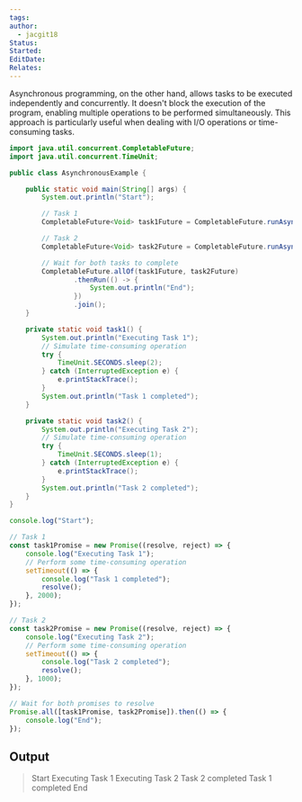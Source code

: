 ```yaml
---
tags: 
author:
  - jacgit18
Status: 
Started: 
EditDate: 
Relates:
---
```

Asynchronous programming, on the other hand, allows tasks to be executed independently and concurrently. It doesn't block the execution of the program, enabling multiple operations to be performed simultaneously. This approach is particularly useful when dealing with I/O operations or time-consuming tasks.

```java
import java.util.concurrent.CompletableFuture;
import java.util.concurrent.TimeUnit;

public class AsynchronousExample {

    public static void main(String[] args) {
        System.out.println("Start");

        // Task 1
        CompletableFuture<Void> task1Future = CompletableFuture.runAsync(AsynchronousExample::task1);

        // Task 2
        CompletableFuture<Void> task2Future = CompletableFuture.runAsync(AsynchronousExample::task2);

        // Wait for both tasks to complete
        CompletableFuture.allOf(task1Future, task2Future)
                .thenRun(() -> {
                    System.out.println("End");
                })
                .join();
    }

    private static void task1() {
        System.out.println("Executing Task 1");
        // Simulate time-consuming operation
        try {
            TimeUnit.SECONDS.sleep(2);
        } catch (InterruptedException e) {
            e.printStackTrace();
        }
        System.out.println("Task 1 completed");
    }

    private static void task2() {
        System.out.println("Executing Task 2");
        // Simulate time-consuming operation
        try {
            TimeUnit.SECONDS.sleep(1);
        } catch (InterruptedException e) {
            e.printStackTrace();
        }
        System.out.println("Task 2 completed");
    }
}

```



```javascript 
console.log("Start");

// Task 1
const task1Promise = new Promise((resolve, reject) => {
    console.log("Executing Task 1");
    // Perform some time-consuming operation
    setTimeout(() => {
        console.log("Task 1 completed");
        resolve();
    }, 2000);
});

// Task 2
const task2Promise = new Promise((resolve, reject) => {
    console.log("Executing Task 2");
    // Perform some time-consuming operation
    setTimeout(() => {
        console.log("Task 2 completed");
        resolve();
    }, 1000);
});

// Wait for both promises to resolve
Promise.all([task1Promise, task2Promise]).then(() => {
    console.log("End");
});

```

## Output 
>  Start
Executing Task 1
Executing Task 2
Task 2 completed
Task 1 completed
End
